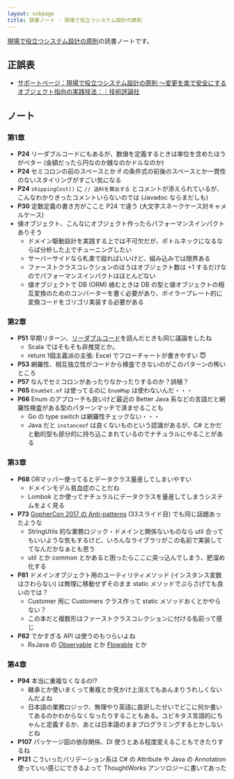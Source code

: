 ```yaml
---
layout: subpage
title: 読書ノート - 現場で役立つシステム設計の原則
---
```


[現場で役立つシステム設計の原則](/workshop/12-principles)の読書ノートです。

## 正誤表

- [サポートページ：現場で役立つシステム設計の原則 〜変更を楽で安全にするオブジェクト指向の実践技法：｜技術評論社](http://gihyo.jp/book/2017/978-4-7741-9087-7/support)

## ノート

### 第1章

* **P24** リーダブルコードにもあるが、数値を定義するときは単位を含めたほうがベター (金額だったら円なのか銭なのかドルなのか)
* **P24** セミコロンの前のスペースとか if の条件式の前後のスペースとか一貫性のないスタイリングがすごい気になる
* **P24** `shippingCost()` に `// 送料を算出する` とコメントが添えられているが、こんなわかりきったコメントいらないのでは (Javadoc ならまだしも)
* **P30** 定数定義の書き方がここと P24 で違う (大文字スネークケース対キャメルケース)
* 値オブジェクト、こんなにオブジェクト作ったらパフォーマンスインパクトありそう
  * ドメイン駆動設計を実践する上では不可欠だが、ボトルネックになるならば分析した上でチューニングしたい
  * サーバーサイドなら札束で殴ればいいけど、組み込みでは限界ある
  * ファーストクラスコレクションのほうはオブジェクト数は +1 するだけなのでパフォーマンスインパクトはほとんどない
  * 値オブジェクトで DB (ORM) 絡むときは DB の型と値オブジェクトの相互変換のためのコンバーターを書く必要があり、ボイラープレート的に変換コードをゴリゴリ実装する必要がある

### 第2章

* **P51** 早期リターン、[リーダブルコード](/note/4-readablecode)を読んだときも同じ議論をしたね
  * Scala ではそもそも非推奨とか。
  * return 1個主義派の主張: Excel でフローチャートが書きやすい :innocent:
* **P53** 網羅性、相互独立性がコードから検査できないのがこのパターンの怖いところ
* **P57** なんでセミコロンがあったりなかったりするのか？誤植？
* **P65** `EnumSet.of` は使ってるのに `EnumMap` は使わないんだ・・・
* **P66** Enum のアプローチも良いけど最近の Better Java 系などの言語だと網羅性検査がある型のパターンマッチで済ませることも
  * Go の type switch は網羅性チェックない・・・
  * Java だと `instanceof` は良くないものという認識があるが、C# とかだと動的型も部分的に持ち込こまれているのでナチュラルにやることがある

### 第3章

* **P68** ORマッパー使ってるとデータクラス量産してしまいやすい
  * ドメインモデル貧血症のことだね
  * Lombok とか使ってナチュラルにデータクラスを量産してしまうシステムをよく見る
* **P73** [GopherCon 2017 の Anti-patterns](https://github.com/gophercon/2017-talks/blob/master/EdwardMuller-GoAntipatterns/GoAntipatterns.pdf) (33スライド目) でも同じ話題あったような
  * StringUtils 的な業務ロジック・ドメインと関係ないものなら util 合ってもいいような気もするけど、いろんなライブラリがこの名前で実装しててなんだかなぁとも思う
  *  util とか common とかあると困ったらここに突っ込んでしまう、肥溜め化する
* **P81** ドメインオブジェクト用のユーティリティメソッド (インスタンス変数はさわらない) は無理に移動せずそのまま static メソッドでぶらさげても良いのでは？
  * Customer 用に Customers クラス作って static メソッドおくとかやらない？
  * この本だと複数形はファーストクラスコレクションに付ける名前って感じ
* **P82** でかすぎる API は使うのもつらいよね
  * RxJava の [Observable](http://reactivex.io/RxJava/2.x/javadoc/io/reactivex/Observable.html) とか [Flowable](http://reactivex.io/RxJava/2.x/javadoc/io/reactivex/Flowable.html) とか

### 第4章

* **P94** 本当に重複なくなるの!?
  * 継承とか使いまくって重複とか見かけ上消えてもあんまりうれしくないんだよね
  * 日本語の業務ロジック、無理やり英語に直訳したせいでどこに何か書いてあるのかわからなくなったりすることもある。ユビキタス言語的にちゃんと定義するか、あとは日本語のままプログラミングするとかしないとね
* **P107** パッケージ図の依存関係、DI 使うとある程度変えることもできたりするね
* **P121** こういったバリデーション系は C# の Attribute や Java の Annotation 使っていい感じにできるよって ThoughtWorks アンソロジーに書いてあった


